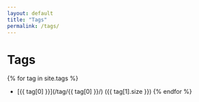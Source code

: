 ```yaml
---
layout: default
title: "Tags"
permalink: /tags/
---
```


# Tags

{% for tag in site.tags %}
- [{{ tag[0] }}](/tag/{{ tag[0] }}/) ({{ tag[1].size }})
{% endfor %}
